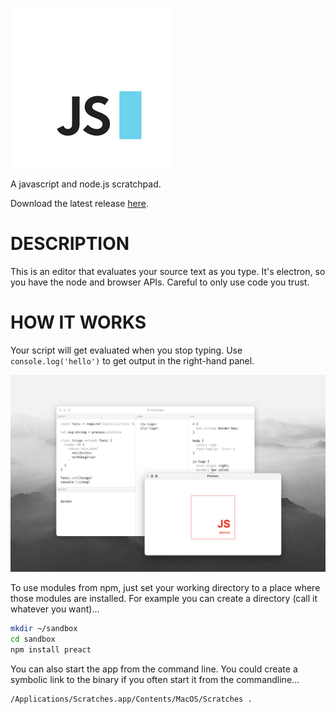 ![logo](docs/logos/256x256.png)

A javascript and node.js scratchpad.

Download the latest release [here](https://github.com/heapwolf/scratches/releases).

# DESCRIPTION
This is an editor that evaluates your source text as you type. It's
electron, so you have the node and browser APIs. Careful to only use
code you trust.

# HOW IT WORKS
Your script will get evaluated when you stop typing. Use `console.log('hello')`
to get output in the right-hand panel.

![screenshot](docs/screenshot.png)

To use modules from npm, just set your working directory to a place where
those modules are installed. For example you can create a directory (call
it whatever you want)...

```bash
mkdir ~/sandbox
cd sandbox
npm install preact
```

You can also start the app from the command line. You could create
a symbolic link to the binary if you often start it from the commandline...

```
/Applications/Scratches.app/Contents/MacOS/Scratches .
```

